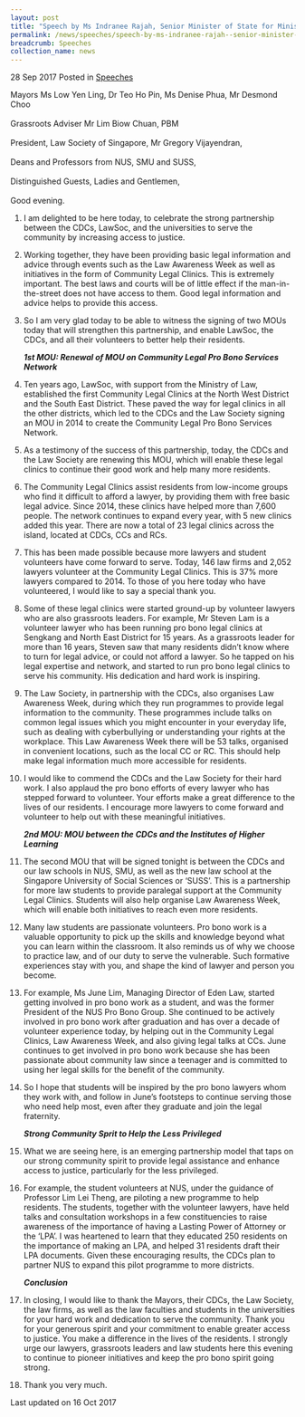 ```yaml
---
layout: post
title: "Speech by Ms Indranee Rajah, Senior Minister of State for Ministry of Finance and Ministry of Law, at the Launch of Law Awareness Week @CDC 2017 and Memorandum of Understanding Signing Ceremony, 28 Sep 2017"
permalink: /news/speeches/speech-by-ms-indranee-rajah--senior-minister-of-state-for-minist
breadcrumb: Speeches
collection_name: news
---
```



28 Sep 2017 Posted in [Speeches](/news/speeches)

Mayors Ms Low Yen Ling, Dr Teo Ho Pin, Ms Denise Phua, Mr Desmond Choo
<br>  
Grassroots Adviser Mr Lim Biow Chuan, PBM
<br>  
President, Law Society of Singapore, Mr Gregory Vijayendran,
<br>  
Deans and Professors from NUS, SMU and SUSS,
<br>  
Distinguished Guests, Ladies and Gentlemen,
<br>  
Good evening.

 1. I am delighted to be here today, to celebrate the strong partnership between the CDCs, LawSoc, and the universities to serve the community by increasing access to justice.

 

 2. Working together, they have been providing basic legal information and advice through events such as the Law Awareness Week as well as initiatives in the form of Community Legal Clinics. This is extremely important. The best laws and courts will be of little effect if the man-in-the-street does not have access to them. Good legal information and advice helps to provide this access.

 

 3. So I am very glad today to be able to witness the signing of two MOUs today that will strengthen this partnership, and enable LawSoc, the CDCs, and all their volunteers to better help their residents.
    
    ***1st MOU: Renewal of MOU on Community Legal Pro Bono Services Network***

 4. Ten years ago, LawSoc, with support from the Ministry of Law, established the first Community Legal Clinics at the North West District and the South East District. These paved the way for legal clinics in all the other districts, which led to the CDCs and the Law Society signing an MOU in 2014 to create the Community Legal Pro Bono Services Network.

 

 5. As a testimony of the success of this partnership, today, the CDCs and the Law Society are renewing this MOU, which will enable these legal clinics to continue their good work and help many more residents.

 

 6. The Community Legal Clinics assist residents from low-income groups who find it difficult to afford a lawyer, by providing them with free basic legal advice. Since 2014, these clinics have helped more than 7,600 people. The network continues to expand every year, with 5 new clinics added this year. There are now a total of 23 legal clinics across the island, located at CDCs, CCs and RCs.

 

 7. This has been made possible because more lawyers and student volunteers have come forward to serve. Today, 146 law firms and 2,052 lawyers volunteer at the Community Legal Clinics. This is 37% more lawyers compared to 2014. To those of you here today who have volunteered, I would like to say a special thank you.  

 

 8. Some of these legal clinics were started ground-up by volunteer lawyers who are also grassroots leaders. For example, Mr Steven Lam is a volunteer lawyer who has been running pro bono legal clinics at Sengkang and North East District for 15 years. As a grassroots leader for more than 16 years, Steven saw that many residents didn’t know where to turn for legal advice, or could not afford a lawyer. So he tapped on his legal expertise and network, and started to run pro bono legal clinics to serve his community. His dedication and hard work is inspiring.

 

 9. The Law Society, in partnership with the CDCs, also organises Law Awareness Week, during which they run programmes to provide legal information to the community. These programmes include talks on common legal issues which you might encounter in your everyday life, such as dealing with cyberbullying or understanding your rights at the workplace. This Law Awareness Week there will be 53 talks, organised in convenient locations, such as the local CC or RC. This should help make legal information much more accessible for residents.

 

10. I would like to commend the CDCs and the Law Society for their hard work. I also applaud the pro bono efforts of every lawyer who has stepped forward to volunteer. Your efforts make a great difference to the lives of our residents. I encourage more lawyers to come forward and volunteer to help out with these meaningful initiatives.
    
    ***2nd MOU: MOU between the CDCs and the Institutes of Higher Learning***


11. The second MOU that will be signed tonight is between the CDCs and our law schools in NUS, SMU, as well as the new law school at the Singapore University of Social Sciences or ‘SUSS’. This is a partnership for more law students to provide paralegal support at the Community Legal Clinics. Students will also help organise Law Awareness Week, which will enable both initiatives to reach even more residents.

 

12. Many law students are passionate volunteers. Pro bono work is a valuable opportunity to pick up the skills and knowledge beyond what you can learn within the classroom. It also reminds us of why we choose to practice law, and of our duty to serve the vulnerable. Such formative experiences stay with you, and shape the kind of lawyer and person you become.

 

13. For example, Ms June Lim, Managing Director of Eden Law, started getting involved in pro bono work as a student, and was the former President of the NUS Pro Bono Group. She continued to be actively involved in pro bono work after graduation and has over a decade of volunteer experience today, by helping out in the Community Legal Clinics, Law Awareness Week, and also giving legal talks at CCs. June continues to get involved in pro bono work because she has been passionate about community law since a teenager and is committed to using her legal skills for the benefit of the community.

 

14. So I hope that students will be inspired by the pro bono lawyers whom they work with, and follow in June’s footsteps to continue serving those who need help most, even after they graduate and join the legal fraternity.
    
    ***Strong Community Sprit to Help the Less Privileged***


15. What we are seeing here, is an emerging partnership model that taps on our strong community spirit to provide legal assistance and enhance access to justice, particularly for the less privileged.

 

16. For example, the student volunteers at NUS, under the guidance of Professor Lim Lei Theng, are piloting a new programme to help residents. The students, together with the volunteer lawyers, have held talks and consultation workshops in a few constituencies to raise awareness of the importance of having a Lasting Power of Attorney or the ‘LPA’. I was heartened to learn that they educated 250 residents on the importance of making an LPA, and helped 31 residents draft their LPA documents. Given these encouraging results, the CDCs plan to partner NUS to expand this pilot programme to more districts.

    ***Conclusion***

17. In closing, I would like to thank the Mayors, their CDCs, the Law Society, the law firms, as well as the law faculties and students in the universities for your hard work and dedication to serve the community. Thank you for your generous spirit and your commitment to enable greater access to justice. You make a difference in the lives of the residents. I strongly urge our lawyers, grassroots leaders and law students here this evening to continue to pioneer initiatives and keep the pro bono spirit going strong.

 

18. Thank you very much. 


<p class="right-side-updated">Last updated on 16 Oct 2017
</p>

